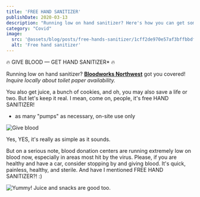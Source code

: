 ```yaml
---
title: 'FREE HAND SANITIZER'
publishDate: 2020-03-13
description: "Running low on hand sanitizer? Here's how you can get some!"
category: "Covid"
image:
  src: '@assets/blog/posts/free-hands-sanitizer/1cff2de970e57af3bffbbdf173413dd80410a841-2000x2667.jpg'
  alt: 'Free hand sanitizer'
---
```


🔥 GIVE BLOOD — GET HAND SANITIZER\* 🔥

Running low on hand sanitizer? [**Bloodworks Northwest**](https://www.bloodworksnw.org/) got you covered! _Inquire locally about toilet paper availability._

You also get juice, a bunch of cookies, and oh, you may also save a life or two. But let's keep it real. I mean, come on, people, it's free HAND SANITIZER!

- as many "pumps" as necessary, on-site use only

![Give blood](assets/blog/posts/free-hands-sanitizer/1cff2de970e57af3bffbbdf173413dd80410a841-2000x2667.jpg)

Yes, YES, it's really as simple as it sounds.

But on a serious note, blood donation centers are running extremely low on blood now, especially in areas most hit by the virus. Please, if you are healthy and have a car, consider stopping by and giving blood. It's quick, painless, healthy, and sterile. And have I mentioned FREE HAND SANITIZER?! :)

![Yummy! Juice and snacks are good too.](assets/blog/posts/free-hands-sanitizer/53e8a59b07c85c28fab5eeac511a3ffe988bd549-2000x2667.jpg)
